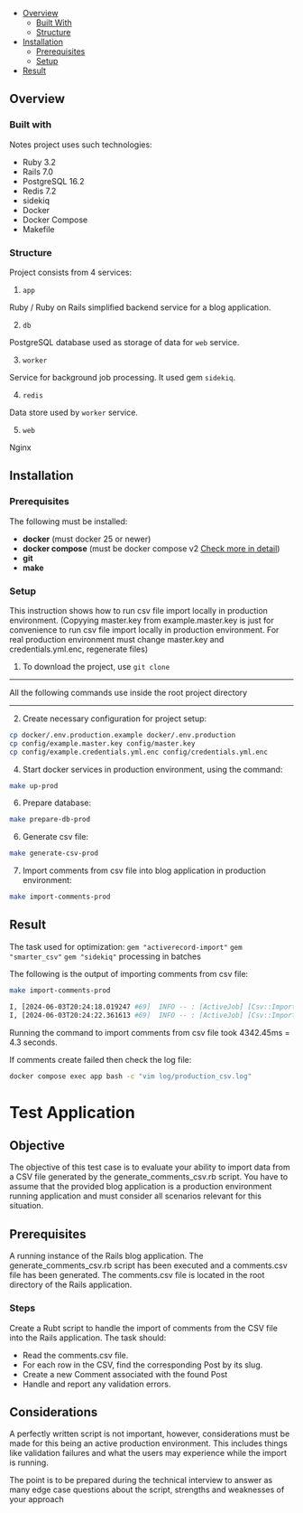 - [Overview](#overview)
    - [Built With](#built-with)
    - [Structure](#structure)
- [Installation](#installation)
    - [Prerequisites](#prerequisites)
    - [Setup](#setup)
- [Result](#result)


## Overview

### Built with

Notes project uses such technologies:
- Ruby 3.2
- Rails 7.0
- PostgreSQL 16.2
- Redis 7.2
- sidekiq
- Docker
- Docker Compose
- Makefile

### Structure

Project consists from 4 services:

1. `app`

Ruby / Ruby on Rails simplified backend service for a blog application.

2. `db`

PostgreSQL database used as storage of data for `web` service.

3. `worker`

Service for background job processing. It used gem `sidekiq`.

4. `redis`

Data store used by `worker` service.

5. `web`

Nginx 

## Installation

### Prerequisites

The following  must be installed:
- **docker**              (must docker 25 or newer)
- **docker compose**      (must be docker compose v2  [Check more in detail](https://docs.docker.com/compose/migrate/))
- **git**
- **make**

### Setup

This instruction shows how to run csv file import locally in production environment.
(Copyying master.key from example.master.key is just for convenience to run csv file import locally
in production environment. For real production environment must change master.key and credentials.yml.enc, 
regenerate files)

1.  To download the project, use `git clone`

***
All the following commands use inside the root project directory
***

2.  Create necessary configuration for project setup:

```bash
cp docker/.env.production.example docker/.env.production
cp config/example.master.key config/master.key
cp config/example.credentials.yml.enc config/credentials.yml.enc

```

4. Start docker services in production environment, using the command:
 ```bash
make up-prod
```

6. Prepare database:
```bash
make prepare-db-prod
``` 
6. Generate csv file:
```bash
make generate-csv-prod
``` 
7. Import comments from csv file into blog application in production environment:
```bash
make import-comments-prod
```

## Result

The task used for optimization:
`gem "activerecord-import"`
`gem "smarter_csv"`
`gem "sidekiq"`
processing in batches

The following is the output of importing comments from csv file:

```bash
make import-comments-prod
```

```bash
I, [2024-06-03T20:24:18.019247 #69]  INFO -- : [ActiveJob] [Csv::ImportCommentsJob] [97b589ee-137f-4ffc-bd60-dace48a65421] Performing Csv::ImportCommentsJob (Job ID: 97b589ee-137f-4ffc-bd60-dace48a65421) from Sidekiq(demo_blog_app_production_high) enqueued at  with arguments: "comments.csv"
I, [2024-06-03T20:24:22.361613 #69]  INFO -- : [ActiveJob] [Csv::ImportCommentsJob] [97b589ee-137f-4ffc-bd60-dace48a65421] Performed Csv::ImportCommentsJob (Job ID: 97b589ee-137f-4ffc-bd60-dace48a65421) from Sidekiq(demo_blog_app_production_high) in 4342.45ms
```

Running the command to import comments from csv file took 4342.45ms = 4.3 seconds.

If comments create failed then check the log file:
```bash
docker compose exec app bash -c "vim log/production_csv.log"
```

# Test Application

## Objective
The objective of this test case is to evaluate your ability to import data from a CSV file generated by the generate_comments_csv.rb script.
You have to assume that the provided blog application is a production environment running application and must consider all scenarios relevant for this situation.


## Prerequisites
A running instance of the Rails blog application.
The generate_comments_csv.rb script has been executed and a comments.csv file has been generated.
The comments.csv file is located in the root directory of the Rails application.

### Steps
Create a Rubt script to handle the import of comments from the CSV file into the Rails application. The task should:

- Read the comments.csv file.
- For each row in the CSV, find the corresponding Post by its slug.
- Create a new Comment associated with the found Post
- Handle and report any validation errors.

## Considerations

A perfectly written script is not important, however, considerations must be made for this being an active production environment.  This includes things like
validation failures and what the users may experience while the import is running.


The point is to be prepared during the technical interview to answer as many edge case questions about the script, strengths and weaknesses of your approach
